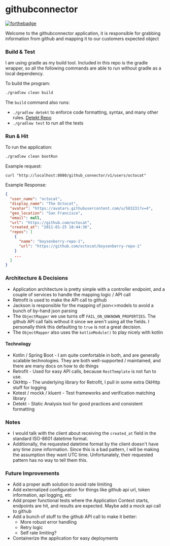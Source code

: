 # githubconnector

[![forthebadge](https://forthebadge.com/images/badges/powered-by-electricity.svg)](https://forthebadge.com)

Welcome to the githubconnector application, it is responsible for grabbing information from github and mapping it to our customers expected object

### Build & Test

I am using gradle as my build tool.
Included in this repo is the gradle wrapper, so all the following commands are able to run without gradle as a local dependency.

To build the program:
```bash
./gradlew clean build
```

The `build` command also runs:
- `./gradlew detekt` to enforce code formatting, syntax, and many other rules. [Detekt Repo](https://github.com/detekt/detekt)
- `./gradlew test` to run all the tests

### Run & Hit

To run the application:

```bash
./gradlew clean bootRun
```

Example request:

```curl
curl "http://localhost:8080/github_connector/v1/users/octocat"
```

Example Response:

```json
{
  "user_name": "octocat",
  "display_name": "The Octocat",
  "avatar": "https://avatars.githubusercontent.com/u/583231?v=4",
  "geo_location": "San Francisco",
  "email": null,
  "url": "https://github.com/octocat",
  "created_at": "2011-01-25 18:44:36",
  "repos": [
    {
      "name": "boysenberry-repo-1",
      "url": "https://github.com/octocat/boysenberry-repo-1"
    }
    ...
  ]
}
```

### Architecture & Decisions

- Application architecture is pretty simple with a controller endpoint, and a couple of services to handle the mapping logic / API call
- Retrofit is used to make the API call to github
- Jackson is responsible for the mapping of json<>models to avoid a bunch of by-hand json parsing
- The `ObjectMapper` we use turns off `FAIL_ON_UNKNOWN_PROPERTIES`. The github API call fails without it since we aren't using all the fields. I personally think this defaulting to `true` is not a great decision.
- The `ObjectMapper` also uses the `kotlinModule()` to play nicely with kotlin

#### Technology
- Kotlin / Spring Boot - I am quite comfortable in both, and are generally scalable technologies. They are both well-supported / maintained, and there are many docs on how to do things
- Retrofit - Used for easy API calls, because `RestTemplate` is not fun to use.
- OkHttp - The underlying library for Retrofit, I pull in some extra OkHttp stuff for logging
- Kotest / mockk / kluent - Test frameworks and verification matching library
- Detekt - Static Analysis tool for good practices and consistent formatting

### Notes

- I would talk with the client about receiving the `created_at` field in the standard ISO-8601 datetime format. 
- Additionally, the requested datetime format by the client doesn't have any time zone information. Since this is a bad pattern, I will be making the assumption they want UTC time. Unfortunately, their requested pattern has no way to tell them this.

### Future Improvements
- Add a proper auth solution to avoid rate limiting
- Add externalized configuration for things like github api url, token information, api logging, etc
- Add proper functional tests where the Application Context starts, endpoints are hit, and results are expected. Maybe add a mock api call to github
- Add a bunch of stuff to the github API call to make it better:
    - More robust error handling
    - Retry logic
    - Self rate limiting?
- Containerize the application for easy deployments
